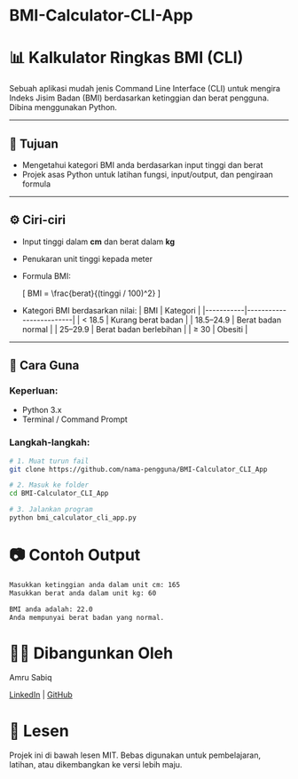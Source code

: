 # BMI-Calculator-CLI-App
# 📊 Kalkulator Ringkas BMI (CLI)

Sebuah aplikasi mudah jenis Command Line Interface (CLI) untuk mengira Indeks Jisim Badan (BMI) berdasarkan ketinggian dan berat pengguna. Dibina menggunakan Python.

---

## 🎯 Tujuan

- Mengetahui kategori BMI anda berdasarkan input tinggi dan berat
- Projek asas Python untuk latihan fungsi, input/output, dan pengiraan formula

---

## ⚙️ Ciri-ciri

- Input tinggi dalam **cm** dan berat dalam **kg**
- Penukaran unit tinggi kepada meter
- Formula BMI:
  
  \[
  BMI = \frac{berat}{(tinggi / 100)^2}
  \]

- Kategori BMI berdasarkan nilai:
  | BMI       | Kategori                |
  |-----------|-------------------------|
  | < 18.5    | Kurang berat badan      |
  | 18.5–24.9 | Berat badan normal      |
  | 25–29.9   | Berat badan berlebihan  |
  | ≥ 30      | Obesiti                 |

---

## 🚀 Cara Guna

### Keperluan:
- Python 3.x
- Terminal / Command Prompt

### Langkah-langkah:
```bash
# 1. Muat turun fail
git clone https://github.com/nama-pengguna/BMI-Calculator_CLI_App

# 2. Masuk ke folder
cd BMI-Calculator_CLI_App

# 3. Jalankan program
python bmi_calculator_cli_app.py
```


# 📷 Contoh Output
```bash
Masukkan ketinggian anda dalam unit cm: 165
Masukkan berat anda dalam unit kg: 60

BMI anda adalah: 22.0
Anda mempunyai berat badan yang normal.
```

# 👨‍💻 Dibangunkan Oleh
Amru Sabiq

[LinkedIn](https://linkedin.com/in/amru-sabiq) | [GitHub](https://github.com/amaroo77)

# 📄 Lesen
Projek ini di bawah lesen MIT. Bebas digunakan untuk pembelajaran, latihan, atau dikembangkan ke versi lebih maju.
